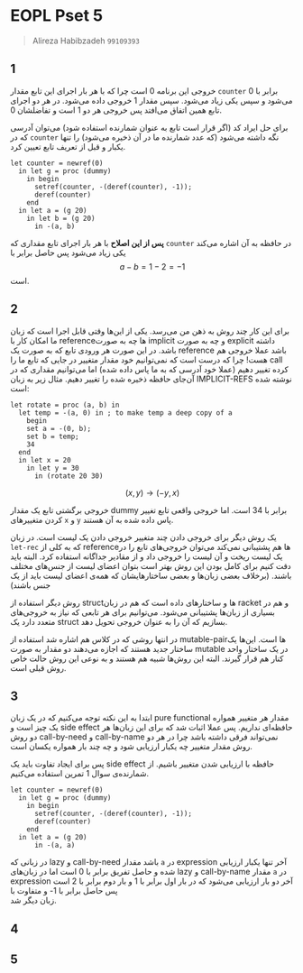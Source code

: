 # EOPL Pset 5
> Alireza Habibzadeh `99109393`

## 1
خروجی این برنامه 0 است چرا که با هر بار اجرای این تابع مقدار ‍`counter` برابر با 0 می‌شود و سپس یکی زیاد می‌شود. سپس مقدار 1 خروجی داده می‌شود.
در هر دو اجرای تابع همین اتفاق می‌افتد پس خروجی هر دو 1 است و تفاضلشان 0.

برای حل ایراد کد (اگر قرار است تابع به عنوان شمارنده استفاده شود) می‌توان آدرسی که در `counter` نگه داشته می‌شود (که عدد شمارنده ما در آن ذخیره می‌شود) را
تنها یکبار و قبل از تعریف تابع تعیین کرد.

```racket
let counter = newref(0)
  in let g = proc (dummy)
    in begin
      setref(counter, -(deref(counter), -1));
      deref(counter)
    end
  in let a = (g 20)
    in let b = (g 20)
      in -(a, b)
```


**پس از این اصلاح** با هر بار اجرای تابع مقداری که `counter` در حافظه به آن اشاره می‌کند یکی زیاد می‌شود پس حاصل برابر با
$$ a - b = 1 - 2 = -1 $$
است.


## 2

برای این کار چند روش به ذهن من می‌رسد. یکی از این‌ها وقتی قابل اجرا است که زبان ما امکان کار با referenceها چه به صورت implicit و چه به صورت explicit داشته باشد. در این صورت هر ورودی تابع که به صورت یک reference باشد عملا خروجی هم هست! چرا که درست است که نمی‌توانیم خود مقدار متغییر در جایی که تابع ما را call کرده تغییر دهیم (عملا خود آدرسی که به ما پاس داده شده) اما می‌توانیم مقداری که در آن‌جای حافظه ذخیره شده را تغییر دهیم. مثال زیر به زبان IMPLICIT-REFS نوشته شده است:

```racket
let rotate = proc (a, b) in 
  let temp = -(a, 0) in ; to make temp a deep copy of a
    begin
    set a = -(0, b);
    set b = temp;
    34
  end
  in let x = 20
    in let y = 30
      in (rotate 20 30)
```

$$ (x, y) \to (-y, x) $$

خروجی برگشتی تابع یک مقدار dummy برابر با 34 است. اما خروجی واقعی تابع تغییر کردن متغییرهای `x` و ‍`y` پاس داده شده به آن هستند.

یک روش دیگر برای خروجی دادن چند متغییر خروجی دادن یک لیست است. در زبان `let-rec` که به کلی از referenceها هم پشتیبانی نمی‌کند می‌توان خروجی‌های تابع را در یک لیست ریخت و آن لیست را خروجی داد و از مقادیر جداگانه استفاده کرد. البته باید دقت کنیم برای کامل بودن این روش بهتر است بتوان اعضای لیست از جنس‌های مختلف باشند. (برخلاف بعضی زبان‌ها و بعضی ساختارهایشان که همه‌ی اعضای لیست باید از یک جنس باشند)

روش دیگر استفاده از structها و ساختارهای داده است که هم در زبان racket و هم در بسیاری از زبان‌ها پشتیبانی می‌شود. می‌توانیم برای هر تابعی که نیاز به خروجی‌های متعدد دارد یک struct بسازیم که آن را به عنوان خروجی تحویل دهد.

در انتها روشی که در کلاس هم اشاره شد استفاده از mutable-pairها است. این‌ها یک ساختار جدید هستند که اجازه می‌دهند دو مقدار به صورت mutable در یک ساختار واحد کنار هم قرار گیرند.
البته این روش‌ها شبیه هم هستند و به نوعی این روش حالت خاص روش قبلی است.

## 3

ابتدا به این نکته توجه می‌کنیم که در یک زبان pure functional مقدار هر متغییر همواره یک چیز است و side effect حافظه‌ای نداریم. پس عملا اثبات شد که برای این زبان‌ها هر دو روش call-by-need و call-by-name نمی‌تواند فرقی داشته باشد چرا در هر دو روش مقدار متغییر چه یکبار ارزیابی شود و چه چند بار همواره یکسان است. 

پس برای ایجاد تفاوت باید یک side effect حافظه با ارزیابی شدن متغییر باشیم. از شمارنده‌ی سوال 1 تمرین استفاده می‌کنیم.

```racket
let counter = newref(0)
  in let g = proc (dummy)
    in begin
      setref(counter, -(deref(counter), -1));
      deref(counter)
    end
  in let a = (g 20)
      in -(a, a)
```

در زبانی که lazy و call-by-need باشد مقدار `a` در expression آخر تنها یکبار ارزیابی شده و حاصل تفریق برابر با 0 است اما در زبان‌های lazy و call-by-name
مقدار `a` در expression آخر دو بار ارزیابی می‌شود که در بار اول برابر با 1 و بار دوم برابر با 2 است پس حاصل برابر با 1- و متفاوت با  
زبان دیگر شد.

## 4

## 5
